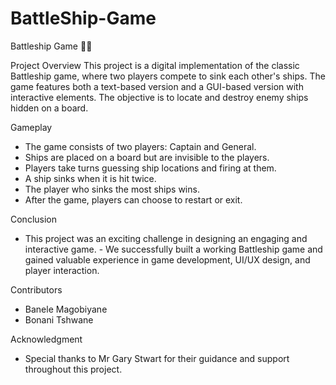 # BattleShip-Game

Battleship Game 🚢🎯

Project Overview
This project is a digital implementation of the classic Battleship game, where two players compete to sink each other's ships. The game features both a text-based version and a GUI-based version with interactive elements. The objective is to locate and destroy enemy ships hidden on a board.

Gameplay
- The game consists of two players: Captain and General.
- Ships are placed on a board but are invisible to the players.
- Players take turns guessing ship locations and firing at them.
- A ship sinks when it is hit twice.
- The player who sinks the most ships wins.
- After the game, players can choose to restart or exit.
  
Conclusion
- This project was an exciting challenge in designing an engaging and interactive game. - We successfully built a working Battleship game and gained valuable experience in game development, UI/UX design, and player interaction.
  
Contributors

- Banele Magobiyane
- Bonani Tshwane
  
Acknowledgment 
- Special thanks to Mr Gary Stwart for their guidance and support throughout this project.
